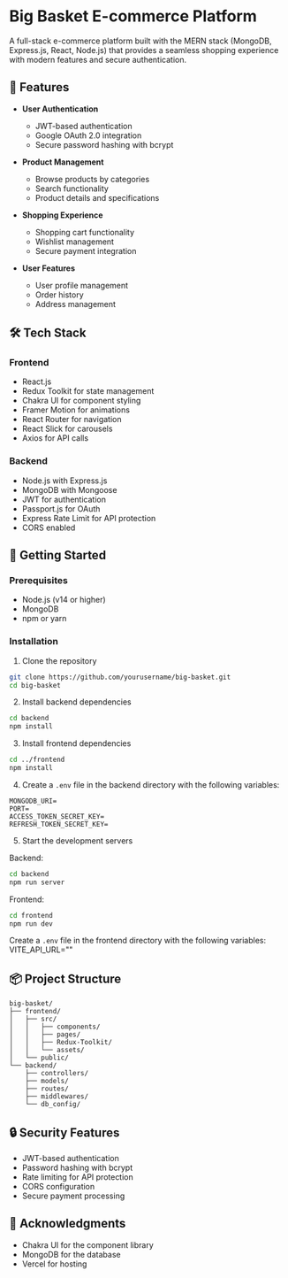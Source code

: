 # Big Basket E-commerce Platform

A full-stack e-commerce platform built with the MERN stack (MongoDB, Express.js, React, Node.js) that provides a seamless shopping experience with modern features and secure authentication.

## 🌟 Features

- **User Authentication**
  - JWT-based authentication
  - Google OAuth 2.0 integration
  - Secure password hashing with bcrypt

- **Product Management**
  - Browse products by categories
  - Search functionality
  - Product details and specifications

- **Shopping Experience**
  - Shopping cart functionality
  - Wishlist management
  - Secure payment integration

- **User Features**
  - User profile management
  - Order history
  - Address management

## 🛠️ Tech Stack

### Frontend
- React.js
- Redux Toolkit for state management
- Chakra UI for component styling
- Framer Motion for animations
- React Router for navigation
- React Slick for carousels
- Axios for API calls

### Backend
- Node.js with Express.js
- MongoDB with Mongoose
- JWT for authentication
- Passport.js for OAuth
- Express Rate Limit for API protection
- CORS enabled

## 🚀 Getting Started

### Prerequisites
- Node.js (v14 or higher)
- MongoDB
- npm or yarn

### Installation

1. Clone the repository
```bash
git clone https://github.com/yourusername/big-basket.git
cd big-basket
```

2. Install backend dependencies
```bash
cd backend
npm install
```

3. Install frontend dependencies
```bash
cd ../frontend
npm install
```

4. Create a `.env` file in the backend directory with the following variables:
```
MONGODB_URI=
PORT=
ACCESS_TOKEN_SECRET_KEY=
REFRESH_TOKEN_SECRET_KEY=
```

5. Start the development servers

Backend:
```bash
cd backend
npm run server
```

Frontend:
```bash
cd frontend
npm run dev
```
Create a `.env` file in the frontend directory with the following variables:
VITE_API_URL=""
## 📦 Project Structure

```
big-basket/
├── frontend/
│   ├── src/
│   │   ├── components/
│   │   ├── pages/
│   │   ├── Redux-Toolkit/
│   │   └── assets/
│   └── public/
└── backend/
    ├── controllers/
    ├── models/
    ├── routes/
    ├── middlewares/
    └── db_config/
```

## 🔒 Security Features

- JWT-based authentication
- Password hashing with bcrypt
- Rate limiting for API protection
- CORS configuration
- Secure payment processing


## 🙏 Acknowledgments

- Chakra UI for the component library
- MongoDB for the database
- Vercel for hosting 

